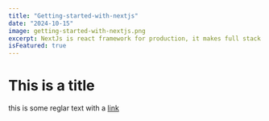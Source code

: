 ```yaml
---
title: "Getting-started-with-nextjs"
date: "2024-10-15"
image: getting-started-with-nextjs.png
excerpt: NextJs is react framework for production, it makes full stack app
isFeatured: true
---
```


# This is a title

this is some reglar text with a [link](https://google.com)

